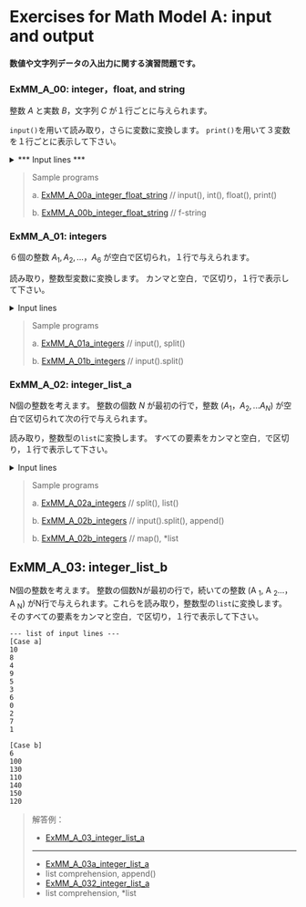 # **Exercises for Math Model A: input and output**
#### 数値や文字列データの入出力に関する演習問題です。

### ExMM_A_00: integer，float, and string
整数 $A$ と実数 $B$，文字列 $C$ が１行ごとに与えられます。

`input()`を用いて読み取り，さらに変数に変換します。 
`print()`を用いて３変数を１行ごとに表示して下さい。

<details>
<summary>*** Input lines ***</summary>

``` python
A
B
C

[Case a]  Copy the following sentences to 'execution window'
12345
123.45
abcde

[Case b]  Copy the following sentences to 'execution window'
1234500000
0.00012345
abc de

```
注: プログラム実行後に張り付けて下さい。

</details>


>Sample programs
>
> a. [ExMM_A_00a_integer_float_string](https://github.com/GMPythonGitHub/GMPythonExMathModel/blob/main/ExMathModel_A_Input_and_Output/ExMM_A_00a_integer_float_string.py)
>    //  input(), int(), float(), print()
> 
> b. [ExMM_A_00b_integer_float_string](https://github.com/GMPythonGitHub/GMPythonExMathModel/blob/main/ExMathModel_A_Input_and_Output/ExMM_A_00b_integer_float_string.py)
>    // f-string 


### ExMM_A_01: integers
６個の整数 $A_1, A_2, ...，A_6$ が空白で区切られ，１行で与えられます。

読み取り，整数型変数に変換します。 
カンマと空白`, `で区切り，１行で表示して下さい。

<details>
<summary>Input lines</summary>

``` python
A1 A2 A3 A4 A5 A6

[Case a]
4 5 3 0 2 1 

[Case b]
100 130 110 140 150 120

```
注: プログラム実行後に張り付けて下さい。

</details>

>Sample programs
>
> a. [ExMM_A_01a_integers](https://github.com/GMPythonGitHub/GMPythonExMathModel/blob/main/ExMathModel_A_Input_and_Output/ExMM_A_01a_integers.py)
>    //  input(), split()
> 
> b. [ExMM_A_01b_integers](https://github.com/GMPythonGitHub/GMPythonExMathModel/blob/main/ExMathModel_A_Input_and_Output/ExMM_A_01b_integers.py)
>    //  input().split() 


### ExMM_A_02: integer_list_a
N個の整数を考えます。
整数の個数 $N$ が最初の行で，整数 $(A_1，A_2, ... A_N)$ が空白で区切られて次の行で与えられます。

読み取り，整数型の`list`に変換します。 
すべての要素をカンマと空白`, `で区切り，１行で表示して下さい。

<details>
<summary>Input lines</summary>

``` python
N
A1 A2 ... AN

[Case a]
10
8 4 9 5 3 6 0 2 7 1 

[Case b]
6
100 130 110 140 150 120

```
注: プログラム実行後に張り付けて下さい。

</details>


>Sample programs
>
> a. [ExMM_A_02a_integers](https://github.com/GMPythonGitHub/GMPythonExMathModel/blob/main/ExMathModel_A_Input_and_Output/ExMM_A_02a_integer_list_a.py)
>    //  split(), list()
> 
> b. [ExMM_A_02b_integers](https://github.com/GMPythonGitHub/GMPythonExMathModel/blob/main/ExMathModel_A_Input_and_Output/ExMM_A_02b_integer_list_a.py)
>    //  input().split(), append() 
> 
> b. [ExMM_A_02b_integers](https://github.com/GMPythonGitHub/GMPythonExMathModel/blob/main/ExMathModel_A_Input_and_Output/ExMM_A_02b_integer_list_a.py)
>    //  map(), *list 


## ExMM_A_03: integer_list_b
N個の整数を考えます。
整数の個数Nが最初の行で，続いての整数 (A
<sub>1</sub>, A
<sub>2</sub>...，A
<sub>N</sub>) がN行で与えられます。これらを読み取り，整数型の`list`に変換します。 
そのすべての要素をカンマと空白`, `で区切り，１行で表示して下さい。

```
--- list of input lines ---
[Case a]
10
8 
4 
9 
5 
3 
6 
0 
2 
7 
1 

[Case b]
6
100 
130 
110 
140 
150 
120

```

>解答例：
>- [ExMM_A_03_integer_list_a](https://github.com/GMPythonGitHub/GMPython_Exercises_for_Math_Model/blob/main/Exercises_for_Math_Model_A_Input_and_Output/ExMM_A_03_integer_list_b.py)
>  - ---
>- [ExMM_A_03a_integer_list_a](https://github.com/GMPythonGitHub/GMPython_Exercises_for_Math_Model/blob/main/Exercises_for_Math_Model_A_Input_and_Output/ExMM_A_03a_integer_list_b.py)
>  - list comprehension, append() 
>- [ExMM_A_032_integer_list_a](https://github.com/GMPythonGitHub/GMPython_Exercises_for_Math_Model/blob/main/Exercises_for_Math_Model_A_Input_and_Output/ExMM_A_03b_integer_list_b.py)
>  - list comprehension, *list



